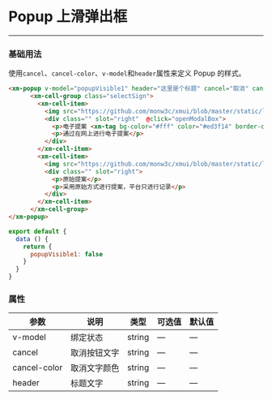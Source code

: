 # Popup 上滑弹出框
----
### 基础用法
 使用```cancel```、```cancel-color```、```v-model```和```header```属性来定义 Popup 的样式。
``` html
<xm-popup v-model="popupVisible1" header="这里是个标题" cancel="取消" cancel-color="#19be6b">
      <xm-cell-group class="selectSign">
        <xm-cell-item>
          <img src="https://github.com/monw3c/xmui/blob/master/static/logo.jpg?raw=true" slot="left" class="img">
          <div class="" slot="right"  @click="openModalBox">
            <p>电子提案 <xm-tag bg-color="#fff" color="#ed3f14" border-color="#ed3f14" round>荐</xm-tag></p>
            <p>通过在网上进行电子提案</p>
          </div>
        </xm-cell-item>
        <xm-cell-item>
          <img src="https://github.com/monw3c/xmui/blob/master/static/logo.jpg?raw=true" slot="left" class="img">
          <div class="" slot="right">
            <p>原始提案</p>
            <p>采用原始方式进行提案，平台只进行记录</p>
          </div>
        </xm-cell-item>
      </xm-cell-group>
</xm-popup>
```

```js
export default {
  data () {
    return {
      popupVisible1: false
    }
  }
}
```

### 属性
| 参数      | 说明    | 类型      | 可选值       | 默认值   |
|---------- |-------- |---------- |-------------  |-------- |
| v-model    | 绑定状态   | string  | — |  —   |
| cancel     | 取消按钮文字   | string    |  —|   —    |
| cancel-color | 取消文字颜色   | string  |   — |  —   |
| header     | 标题文字   | string  | — |  —   |

